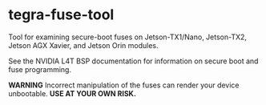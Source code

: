 # tegra-fuse-tool
Tool for examining secure-boot fuses on Jetson-TX1/Nano,
Jetson-TX2, Jetson AGX Xavier, and Jetson Orin modules.

See the NVIDIA L4T BSP documentation for information on
secure boot and fuse programming.

**WARNING** Incorrect manipulation of the fuses can render
your device unbootable.  **USE AT YOUR OWN RISK.**
